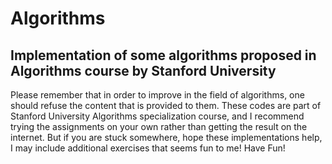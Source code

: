 # Algorithms
Implementation of some algorithms proposed in Algorithms course by Stanford University
---
Please remember that in order to improve in the field of algorithms, one should refuse the content that is provided to them. These codes are part of Stanford University Algorithms specialization course, and I recommend trying the assignments on your own rather than getting the result on the internet.
But if you are stuck somewhere, hope these implementations help, I may include additional exercises that seems fun to me!
Have Fun!
